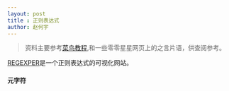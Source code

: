 ```yaml
---
layout: post
title : 正则表达式
author: 赵何宇
---
```


> 资料主要参考[菜鸟教程](http://www.runoob.com/regexp/regexp-metachar.html),和一些零零星星网页上的之言片语，供查阅参考。

[REGEXPER](https://regexper.com/)是一个正则表达式的可视化网站。


#### 元字符


